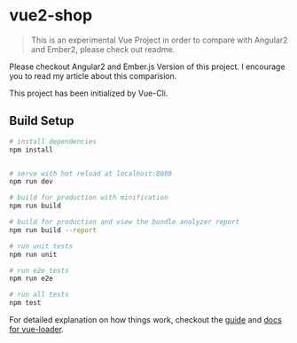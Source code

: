 # vue2-shop

> This is an experimental Vue Project in order to compare with Angular2 and Ember2, please check out readme. 

Please checkout Angular2 and Ember.js Version of this project. 
I encourage you to read my article about this comparision.

This project has been initialized by Vue-Cli. 

## Build Setup

``` bash
# install dependencies
npm install


# serve with hot reload at localhost:8080
npm run dev

# build for production with minification
npm run build

# build for production and view the bundle analyzer report
npm run build --report

# run unit tests
npm run unit

# run e2e tests
npm run e2e

# run all tests
npm test
```

For detailed explanation on how things work, checkout the [guide](http://vuejs-templates.github.io/webpack/) and [docs for vue-loader](http://vuejs.github.io/vue-loader).
